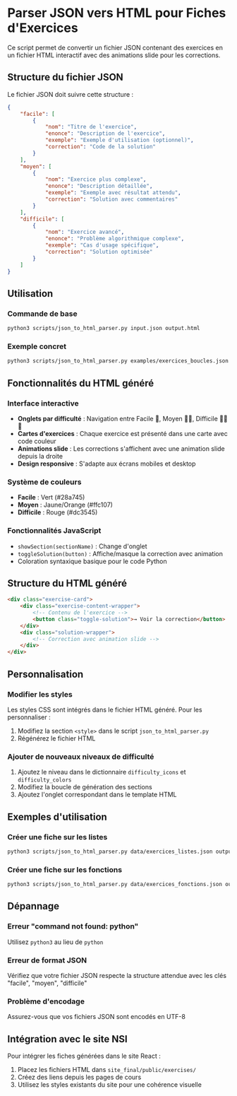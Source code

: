 # Parser JSON vers HTML pour Fiches d'Exercices

Ce script permet de convertir un fichier JSON contenant des exercices en un fichier HTML interactif avec des animations slide pour les corrections.

## Structure du fichier JSON

Le fichier JSON doit suivre cette structure :

```json
{
    "facile": [
        {
            "nom": "Titre de l'exercice",
            "enonce": "Description de l'exercice",
            "exemple": "Exemple d'utilisation (optionnel)",
            "correction": "Code de la solution"
        }
    ],
    "moyen": [
        {
            "nom": "Exercice plus complexe",
            "enonce": "Description détaillée",
            "exemple": "Exemple avec résultat attendu",
            "correction": "Solution avec commentaires"
        }
    ],
    "difficile": [
        {
            "nom": "Exercice avancé",
            "enonce": "Problème algorithmique complexe",
            "exemple": "Cas d'usage spécifique",
            "correction": "Solution optimisée"
        }
    ]
}
```

## Utilisation

### Commande de base
```bash
python3 scripts/json_to_html_parser.py input.json output.html
```

### Exemple concret
```bash
python3 scripts/json_to_html_parser.py examples/exercices_boucles.json examples/fiche_boucles.html
```

## Fonctionnalités du HTML généré

### Interface interactive
- **Onglets par difficulté** : Navigation entre Facile 🦊, Moyen 🦊🦊, Difficile 🦊🦊🦊
- **Cartes d'exercices** : Chaque exercice est présenté dans une carte avec code couleur
- **Animations slide** : Les corrections s'affichent avec une animation slide depuis la droite
- **Design responsive** : S'adapte aux écrans mobiles et desktop

### Système de couleurs
- **Facile** : Vert (#28a745)
- **Moyen** : Jaune/Orange (#ffc107)
- **Difficile** : Rouge (#dc3545)

### Fonctionnalités JavaScript
- `showSection(sectionName)` : Change d'onglet
- `toggleSolution(button)` : Affiche/masque la correction avec animation
- Coloration syntaxique basique pour le code Python

## Structure du HTML généré

```html
<div class="exercise-card">
    <div class="exercise-content-wrapper">
        <!-- Contenu de l'exercice -->
        <button class="toggle-solution">→ Voir la correction</button>
    </div>
    <div class="solution-wrapper">
        <!-- Correction avec animation slide -->
    </div>
</div>
```

## Personnalisation

### Modifier les styles
Les styles CSS sont intégrés dans le fichier HTML généré. Pour les personnaliser :
1. Modifiez la section `<style>` dans le script `json_to_html_parser.py`
2. Régénérez le fichier HTML

### Ajouter de nouveaux niveaux de difficulté
1. Ajoutez le niveau dans le dictionnaire `difficulty_icons` et `difficulty_colors`
2. Modifiez la boucle de génération des sections
3. Ajoutez l'onglet correspondant dans le template HTML

## Exemples d'utilisation

### Créer une fiche sur les listes
```bash
python3 scripts/json_to_html_parser.py data/exercices_listes.json output/fiche_listes.html
```

### Créer une fiche sur les fonctions
```bash
python3 scripts/json_to_html_parser.py data/exercices_fonctions.json output/fiche_fonctions.html
```

## Dépannage

### Erreur "command not found: python"
Utilisez `python3` au lieu de `python`

### Erreur de format JSON
Vérifiez que votre fichier JSON respecte la structure attendue avec les clés "facile", "moyen", "difficile"

### Problème d'encodage
Assurez-vous que vos fichiers JSON sont encodés en UTF-8

## Intégration avec le site NSI

Pour intégrer les fiches générées dans le site React :
1. Placez les fichiers HTML dans `site_final/public/exercises/`
2. Créez des liens depuis les pages de cours
3. Utilisez les styles existants du site pour une cohérence visuelle